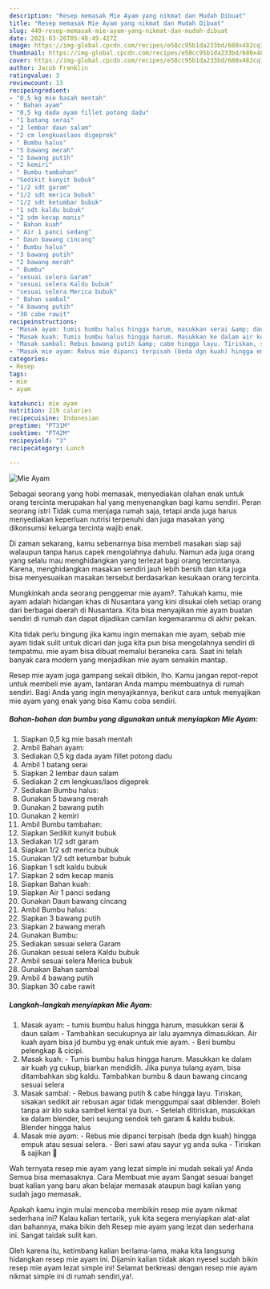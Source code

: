 ```yaml
---
description: "Resep memasak Mie Ayam yang nikmat dan Mudah Dibuat"
title: "Resep memasak Mie Ayam yang nikmat dan Mudah Dibuat"
slug: 449-resep-memasak-mie-ayam-yang-nikmat-dan-mudah-dibuat
date: 2021-03-26T05:48:49.427Z
image: https://img-global.cpcdn.com/recipes/e58cc95b1da233bd/680x482cq70/mie-ayam-foto-resep-utama.jpg
thumbnail: https://img-global.cpcdn.com/recipes/e58cc95b1da233bd/680x482cq70/mie-ayam-foto-resep-utama.jpg
cover: https://img-global.cpcdn.com/recipes/e58cc95b1da233bd/680x482cq70/mie-ayam-foto-resep-utama.jpg
author: Jacob Franklin
ratingvalue: 3
reviewcount: 13
recipeingredient:
- "0,5 kg mie basah mentah"
- " Bahan ayam"
- "0,5 kg dada ayam fillet potong dadu"
- "1 batang serai"
- "2 lembar daun salam"
- "2 cm lengkuaslaos digeprek"
- " Bumbu halus"
- "5 bawang merah"
- "2 bawang putih"
- "2 kemiri"
- " Bumbu tambahan"
- "Sedikit kunyit bubuk"
- "1/2 sdt garam"
- "1/2 sdt merica bubuk"
- "1/2 sdt ketumbar bubuk"
- "1 sdt kaldu bubuk"
- "2 sdm kecap manis"
- " Bahan kuah"
- " Air 1 panci sedang"
- " Daun bawang cincang"
- " Bumbu halus"
- "3 bawang putih"
- "2 bawang merah"
- " Bumbu"
- "sesuai selera Garam"
- "sesuai selera Kaldu bubuk"
- "sesuai selera Merica bubuk"
- " Bahan sambal"
- "4 bawang putih"
- "30 cabe rawit"
recipeinstructions:
- "Masak ayam: tumis bumbu halus hingga harum, masukkan serai &amp; daun salam Tambahkan secukupnya air lalu ayamnya dimasukkan. Air kuah ayam bisa jd bumbu yg enak untuk mie ayam.  Beri bumbu pelengkap &amp; cicipi."
- "Masak kuah: Tumis bumbu halus hingga harum. Masukkan ke dalam air kuah yg cukup, biarkan mendidih. Jika punya tulang ayam, bisa ditambahkan sbg kaldu. Tambahkan bumbu &amp; daun bawang cincang sesuai selera"
- "Masak sambal: Rebus bawang putih &amp; cabe hingga layu. Tiriskan, sisakan sedikit air rebusan agar tidak menggumpal saat diblender. Boleh tanpa air klo suka sambel kental ya bun.  Setelah ditiriskan, masukkan ke dalam blender, beri seujung sendok teh garam &amp; kaldu bubuk. Blender hingga halus"
- "Masak mie ayam: Rebus mie dipanci terpisah (beda dgn kuah) hingga empuk atau sesuai selera. Beri sawi atau sayur yg anda suka Tiriskan &amp; sajikan 🥰"
categories:
- Resep
tags:
- mie
- ayam

katakunci: mie ayam 
nutrition: 219 calories
recipecuisine: Indonesian
preptime: "PT31M"
cooktime: "PT42M"
recipeyield: "3"
recipecategory: Lunch

---
```



![Mie Ayam](https://img-global.cpcdn.com/recipes/e58cc95b1da233bd/680x482cq70/mie-ayam-foto-resep-utama.jpg)

Sebagai seorang yang hobi memasak, menyediakan olahan enak untuk orang tercinta merupakan hal yang menyenangkan bagi kamu sendiri. Peran seorang istri Tidak cuma menjaga rumah saja, tetapi anda juga harus menyediakan keperluan nutrisi terpenuhi dan juga masakan yang dikonsumsi keluarga tercinta wajib enak.

Di zaman  sekarang, kamu sebenarnya bisa membeli masakan siap saji walaupun tanpa harus capek mengolahnya dahulu. Namun ada juga orang yang selalu mau menghidangkan yang terlezat bagi orang tercintanya. Karena, menghidangkan masakan sendiri jauh lebih bersih dan kita juga bisa menyesuaikan masakan tersebut berdasarkan kesukaan orang tercinta. 



Mungkinkah anda seorang penggemar mie ayam?. Tahukah kamu, mie ayam adalah hidangan khas di Nusantara yang kini disukai oleh setiap orang dari berbagai daerah di Nusantara. Kita bisa menyajikan mie ayam buatan sendiri di rumah dan dapat dijadikan camilan kegemaranmu di akhir pekan.

Kita tidak perlu bingung jika kamu ingin memakan mie ayam, sebab mie ayam tidak sulit untuk dicari dan juga kita pun bisa mengolahnya sendiri di tempatmu. mie ayam bisa dibuat memalui beraneka cara. Saat ini telah banyak cara modern yang menjadikan mie ayam semakin mantap.

Resep mie ayam juga gampang sekali dibikin, lho. Kamu jangan repot-repot untuk membeli mie ayam, lantaran Anda mampu membuatnya di rumah sendiri. Bagi Anda yang ingin menyajikannya, berikut cara untuk menyajikan mie ayam yang enak yang bisa Kamu coba sendiri.

<!--inarticleads1-->

##### Bahan-bahan dan bumbu yang digunakan untuk menyiapkan Mie Ayam:

1. Siapkan 0,5 kg mie basah mentah
1. Ambil  Bahan ayam:
1. Sediakan 0,5 kg dada ayam fillet potong dadu
1. Ambil 1 batang serai
1. Siapkan 2 lembar daun salam
1. Sediakan 2 cm lengkuas/laos digeprek
1. Sediakan  Bumbu halus:
1. Gunakan 5 bawang merah
1. Gunakan 2 bawang putih
1. Gunakan 2 kemiri
1. Ambil  Bumbu tambahan:
1. Siapkan Sedikit kunyit bubuk
1. Sediakan 1/2 sdt garam
1. Siapkan 1/2 sdt merica bubuk
1. Gunakan 1/2 sdt ketumbar bubuk
1. Siapkan 1 sdt kaldu bubuk
1. Siapkan 2 sdm kecap manis
1. Siapkan  Bahan kuah:
1. Siapkan  Air 1 panci sedang
1. Gunakan  Daun bawang cincang
1. Ambil  Bumbu halus:
1. Siapkan 3 bawang putih
1. Siapkan 2 bawang merah
1. Gunakan  Bumbu:
1. Sediakan sesuai selera Garam
1. Gunakan sesuai selera Kaldu bubuk
1. Ambil sesuai selera Merica bubuk
1. Gunakan  Bahan sambal
1. Ambil 4 bawang putih
1. Siapkan 30 cabe rawit




<!--inarticleads2-->

##### Langkah-langkah menyiapkan Mie Ayam:

1. Masak ayam: - tumis bumbu halus hingga harum, masukkan serai &amp; daun salam - Tambahkan secukupnya air lalu ayamnya dimasukkan. Air kuah ayam bisa jd bumbu yg enak untuk mie ayam.  - Beri bumbu pelengkap &amp; cicipi.
1. Masak kuah: - Tumis bumbu halus hingga harum. Masukkan ke dalam air kuah yg cukup, biarkan mendidih. Jika punya tulang ayam, bisa ditambahkan sbg kaldu. Tambahkan bumbu &amp; daun bawang cincang sesuai selera
1. Masak sambal: - Rebus bawang putih &amp; cabe hingga layu. Tiriskan, sisakan sedikit air rebusan agar tidak menggumpal saat diblender. Boleh tanpa air klo suka sambel kental ya bun.  - Setelah ditiriskan, masukkan ke dalam blender, beri seujung sendok teh garam &amp; kaldu bubuk. Blender hingga halus
1. Masak mie ayam: - Rebus mie dipanci terpisah (beda dgn kuah) hingga empuk atau sesuai selera. - Beri sawi atau sayur yg anda suka - Tiriskan &amp; sajikan 🥰




Wah ternyata resep mie ayam yang lezat simple ini mudah sekali ya! Anda Semua bisa memasaknya. Cara Membuat mie ayam Sangat sesuai banget buat kalian yang baru akan belajar memasak ataupun bagi kalian yang sudah jago memasak.

Apakah kamu ingin mulai mencoba membikin resep mie ayam nikmat sederhana ini? Kalau kalian tertarik, yuk kita segera menyiapkan alat-alat dan bahannya, maka bikin deh Resep mie ayam yang lezat dan sederhana ini. Sangat taidak sulit kan. 

Oleh karena itu, ketimbang kalian berlama-lama, maka kita langsung hidangkan resep mie ayam ini. Dijamin kalian tiidak akan nyesel sudah bikin resep mie ayam lezat simple ini! Selamat berkreasi dengan resep mie ayam nikmat simple ini di rumah sendiri,ya!.

